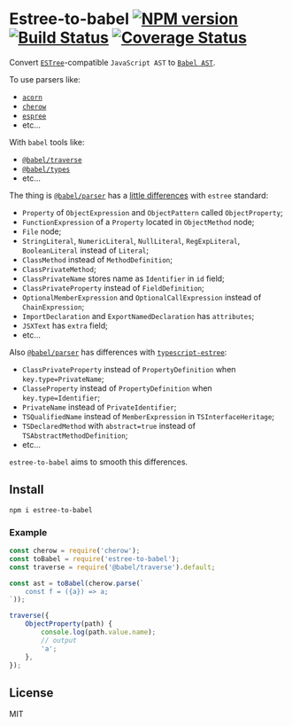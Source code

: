# Estree-to-babel [![NPM version][NPMIMGURL]][NPMURL] [![Build Status][BuildStatusIMGURL]][BuildStatusURL] [![Coverage Status][CoverageIMGURL]][CoverageURL]

[NPMIMGURL]: https://img.shields.io/npm/v/estree-to-babel.svg?style=flat&longCache=true
[BuildStatusURL]: https://github.com/coderaiser/estree-to-babel/actions?query=workflow%3A%22Node+CI%22 "Build Status"
[BuildStatusIMGURL]: https://github.com/coderaiser/estree-to-babel/workflows/Node%20CI/badge.svg
[NPMURL]: https://npmjs.org/package/estree-to-babel "npm"
[BuildStatusURL]: https://travis-ci.org/coderaiser/estree-to-babel "Build Status"
[CoverageURL]: https://coveralls.io/github/coderaiser/estree-to-babel?branch=master
[CoverageIMGURL]: https://coveralls.io/repos/coderaiser/estree-to-babel/badge.svg?branch=master&service=github

Convert [`ESTree`](https://github.com/estree/estree)-compatible `JavaScript AST` to [`Babel AST`](https://github.com/babel/babel/blob/main/packages/babel-parser/ast/spec.md).

To use parsers like:

- [`acorn`](https://github.com/acornjs/acorn)
- [`cherow`](https://github.com/cherow/cherow)
- [`espree`](https://github.com/eslint/espree)
- etc...

With `babel` tools like:

- [`@babel/traverse`](https://babeljs.io/docs/en/babel-traverse)
- [`@babel/types`](https://babeljs.io/docs/en/babel-types)
- etc...

The thing is [`@babel/parser`](https://babeljs.io/docs/en/babel-parser) has a [little differences](https://babeljs.io/docs/en/babel-parser#output) with `estree` standard:

- `Property` of `ObjectExpression` and `ObjectPattern` called `ObjectProperty`;
- `FunctionExpression` of a `Property` located in `ObjectMethod` node;
- `File` node;
- `StringLiteral`, `NumericLiteral`, `NullLiteral`, `RegExpLiteral`, `BooleanLiteral` instead of `Literal`;
- `ClassMethod` instead of `MethodDefinition`;
- `ClassPrivateMethod`;
- `ClassPrivateName` stores name as `Identifier` in `id` field;
- `ClassPrivateProperty` instead of `FieldDefinition`;
- `OptionalMemberExpression` and `OptionalCallExpression` instead of `ChainExpression`;
- `ImportDeclaration` and `ExportNamedDeclaration` has `attributes`;
- `JSXText` has `extra` field;
- etc...

Also [`@babel/parser`](https://babeljs.io/docs/en/babel-parser) has differences with [`typescript-estree`](https://github.com/typescript-eslint/typescript-eslint/tree/main/packages/typescript-estree):

- `ClassPrivateProperty` instead of `PropertyDefinition` when `key.type=PrivateName`;
- `ClasseProperty` instead of `PropertyDefinition` when `key.type=Identifier`;
- `PrivateName` instead of `PrivateIdentifier`;
- `TSQualifiedName` instead of `MemberExpression`  in `TSInterfaceHeritage`;
- `TSDeclaredMethod` with `abstract=true` instead of `TSAbstractMethodDefinition`;
- etc...

`estree-to-babel` aims to smooth this differences.

## Install

```
npm i estree-to-babel
```

### Example

```js
const cherow = require('cherow');
const toBabel = require('estree-to-babel');
const traverse = require('@babel/traverse').default;

const ast = toBabel(cherow.parse(`
    const f = ({a}) => a;
`));

traverse({
    ObjectProperty(path) {
        console.log(path.value.name);
        // output
        'a';
    },
});
```

## License

MIT
